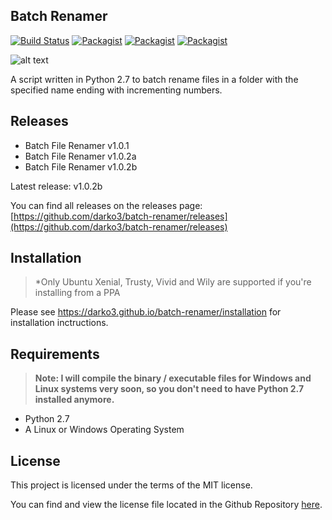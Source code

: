 ## Batch Renamer 
[![Build Status](https://travis-ci.org/darko3/batch-renamer.svg?branch=master)](https://travis-ci.org/darko3/batch-renamer) [![Packagist](https://img.shields.io/badge/python-2.7-yellow.svg)](https://www.python.org) [![Packagist](https://img.shields.io/packagist/l/doctrine/orm.svg?maxAge=2592000)](https://github.com/darko3/batch-renamer/blob/master/LICENSE) [![Packagist](https://img.shields.io/badge/OS-Linux%20|%20Windows-orange.svg)](#)

![alt text](http://i.imgur.com/xQL2Zbi.png "Screenshot from v1.0.2b")



A script written in Python 2.7 to batch rename files in a folder with the specified name ending with incrementing numbers.

## Releases
* Batch File Renamer v1.0.1
* Batch File Renamer v1.0.2a
* Batch File Renamer v1.0.2b

Latest release: v1.0.2b

You can find all releases on the releases page: [https://github.com/darko3/batch-renamer/releases](https://github.com/darko3/batch-renamer/releases)

## Installation
> *Only Ubuntu Xenial, Trusty, Vivid and Wily are supported if you're installing from a PPA

Please see https://darko3.github.io/batch-renamer/installation for installation inctructions.

## Requirements
> **Note: I will compile the binary / executable files for Windows and Linux systems very soon, so you don't need to have Python 2.7 installed anymore.**

* Python 2.7
* A Linux or Windows Operating System

## License
This project is licensed under the terms of the MIT license.

You can find and view the license file located in the Github Repository [here](https://github.com/darko3/batch-renamer/blob/master/LICENSE).

<!-- https://docs.travis-ci.com/user/languages/python -->
<!-- https://shields.io -->
